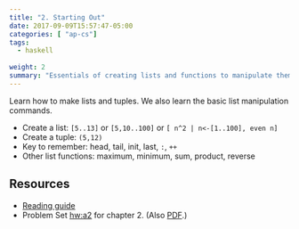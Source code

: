 ```yaml
---
title: "2. Starting Out"
date: 2017-09-09T15:57:47-05:00
categories: [ "ap-cs"]
tags: 
  - haskell
  
weight: 2
summary: "Essentials of creating lists and functions to manipulate them."
---
```


Learn how to make lists and tuples. 
We also learn the basic list manipulation commands.
<!--more-->

* Create a list: `[5..13]` or `[5,10..100]` or `[ n^2 | n<-[1..100], even n]`
* Create a tuple: `(5,12)`
* Key to remember: head, tail, init, last, `:`, `++`
* Other list functions: maximum, minimum, sum, product, reverse

## Resources

* [Reading guide](ch02-reading-guide)
* Problem Set [hw:a2](hw-a2) for chapter 2. (Also [PDF](hw-a2.pdf).)

